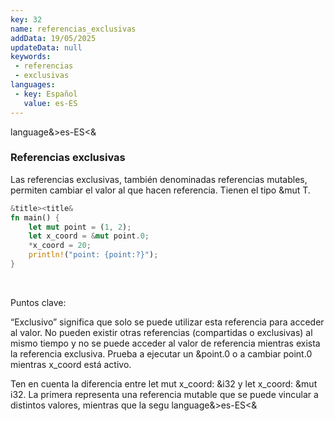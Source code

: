 ```yaml
---
key: 32
name: referencias_exclusivas
addData: 19/05/2025
updateData: null
keywords: 
 - referencias
 - exclusivas
languages:
 - key: Español
   value: es-ES
---
```

language&>es-ES<&
### Referencias exclusivas

Las referencias exclusivas, también denominadas referencias mutables, permiten cambiar el valor al que hacen referencia. Tienen el tipo &mut T.

```rust
&title><title&
fn main() {
    let mut point = (1, 2);
    let x_coord = &mut point.0;
    *x_coord = 20;
    println!("point: {point:?}");
}
```
<br />

Puntos clave:

“Exclusivo” significa que solo se puede utilizar esta referencia para acceder al valor. No pueden existir otras referencias (compartidas o exclusivas) al mismo tiempo y no se puede acceder al valor de referencia mientras exista la referencia exclusiva. Prueba a ejecutar un &point.0 o a cambiar point.0 mientras x_coord está activo.

Ten en cuenta la diferencia entre let mut x_coord: &i32 y let x_coord: &mut i32. La primera representa una referencia mutable que se puede vincular a distintos valores, mientras que la segu
language&>es-ES<&
